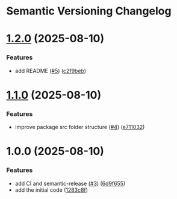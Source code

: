 # Semantic Versioning Changelog

# [1.2.0](https://github.com/casibase/casibase-python-sdk/compare/v1.1.0...v1.2.0) (2025-08-10)


### Features

* add README ([#5](https://github.com/casibase/casibase-python-sdk/issues/5)) ([c2f9beb](https://github.com/casibase/casibase-python-sdk/commit/c2f9beb3ca2b18cc1c8b9bdb19ac1c93003a9b64))

# [1.1.0](https://github.com/casibase/casibase-python-sdk/compare/v1.0.0...v1.1.0) (2025-08-10)


### Features

* improve package src folder structure ([#4](https://github.com/casibase/casibase-python-sdk/issues/4)) ([e711032](https://github.com/casibase/casibase-python-sdk/commit/e7110329ef257e62968e18e58905dcf11269d2b4))

# 1.0.0 (2025-08-10)


### Features

* add CI and semantic-release ([#3](https://github.com/casibase/casibase-python-sdk/issues/3)) ([6d9f655](https://github.com/casibase/casibase-python-sdk/commit/6d9f655e807f102149e348d87a1d2546366b33aa))
* add the initial code ([1283c8f](https://github.com/casibase/casibase-python-sdk/commit/1283c8f544d7c229a0b725dff2e6c4656cffce60))
